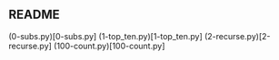 ## README

 (0-subs.py)[0-subs.py]
 (1-top_ten.py)[1-top_ten.py]
 (2-recurse.py)[2-recurse.py]
 (100-count.py)[100-count.py]
